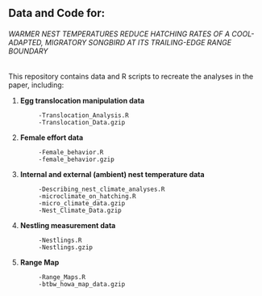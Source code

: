 ## Data and Code for:

###### WARMER NEST TEMPERATURES REDUCE HATCHING RATES OF A COOL-ADAPTED, MIGRATORY SONGBIRD AT ITS TRAILING-EDGE RANGE BOUNDARY

This repository contains data and R scripts to recreate the analyses in the paper, including:

1. **Egg translocation manipulation data**

            -Translocation_Analysis.R
            -Translocation_Data.gzip
            
2. **Female effort data**
            
            -Female_behavior.R
            -female_behavior.gzip
            
3. **Internal and external (ambient) nest temperature data**

            -Describing_nest_climate_analyses.R
            -microclimate_on_hatching.R
            -micro_climate_data.gzip
            -Nest_Climate_Data.gzip

5. **Nestling measurement data**

            -Nestlings.R
            -Nestlings.gzip
   
6. **Range Map**
   
            -Range_Maps.R
            -btbw_howa_map_data.gzip

